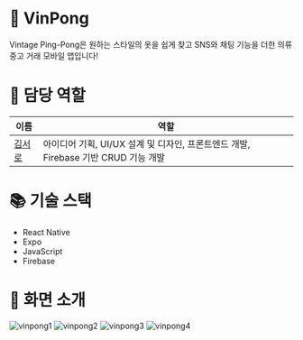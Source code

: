 # 🧤 VinPong
Vintage Ping-Pong은 원하는 스타일의 옷을 쉽게 찾고 SNS와 채팅 기능을 더한 의류 중고 거래 모바일 앱입니다!

# 👥 담당 역할
|이름|역할|
|--|--|
|[김서로](https://github.com/okxooxoo)|아이디어 기획, UI/UX 설계 및 디자인, 프론트엔드 개발, Firebase 기반 CRUD 기능 개발|

# 📚 기술 스택
- React Native
- Expo
- JavaScript
- Firebase

# 📱 화면 소개
![vinpong1](https://github.com/user-attachments/assets/965eecb8-3980-4aaa-968c-068c30aa552c)
![vinpong2](https://github.com/user-attachments/assets/023e4c63-f68b-4c0f-940f-8ab5baf43dc4)
![vinpong3](https://github.com/user-attachments/assets/aa431443-d84d-48e8-bf62-72cb2258f817)
![vinpong4](https://github.com/user-attachments/assets/35e50106-f2cd-4fb4-8afa-cd1d7f31f566)
